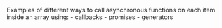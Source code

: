 Examples of different ways to call asynchronous functions on each item inside an array using:
	- callbacks
	- promises
	- generators